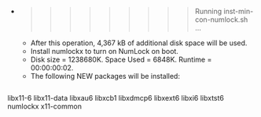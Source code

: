 * >>>>>>>>> Running inst-min-con-numlock.sh ...
  * After this operation, 4,367 kB of additional disk space will be used.
  * Install numlockx to turn on NumLock on boot.
  * Disk size = 1238680K. Space Used = 6848K. Runtime = 00:00:00:02.
  * The following NEW packages will be installed:
  ```bash
libx11-6 libx11-data libxau6 libxcb1 libxdmcp6
libxext6 libxi6 libxtst6 numlockx x11-common
  ```
